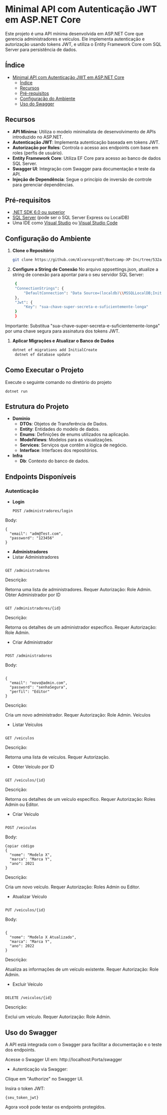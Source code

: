# Minimal API com Autenticação JWT em ASP.NET Core

Este projeto é uma API mínima desenvolvida em ASP.NET Core que gerencia administradores e veículos. Ele implementa autenticação e autorização usando tokens JWT, e utiliza o Entity Framework Core com SQL Server para persistência de dados.

## Índice

- [Minimal API com Autenticação JWT em ASP.NET Core](#minimal-api-com-autenticação-jwt-em-aspnet-core)
  - [Índice](#índice)
  - [Recursos](#recursos)
  - [Pré-requisitos](#pré-requisitos)
  - [Configuração do Ambiente](#configuração-do-ambiente)
  - [Uso do Swagger](#uso-do-swagger)

## Recursos

- **API Mínima**: Utiliza o modelo minimalista de desenvolvimento de APIs introduzido no ASP.NET.
- **Autenticação JWT**: Implementa autenticação baseada em tokens JWT.
- **Autorização por Roles**: Controla o acesso aos endpoints com base em roles (perfis de usuário).
- **Entity Framework Core**: Utiliza EF Core para acesso ao banco de dados SQL Server.
- **Swagger UI**: Integração com Swagger para documentação e teste da API.
- **Injeção de Dependência**: Segue o princípio de inversão de controle para gerenciar dependências.

## Pré-requisitos

- [.NET SDK 6.0 ou superior](https://dotnet.microsoft.com/download)
- [SQL Server](https://www.microsoft.com/pt-br/sql-server/sql-server-downloads) (pode ser o SQL Server Express ou LocalDB)
- Uma IDE como [Visual Studio](https://visualstudio.microsoft.com/pt-br/vs/) ou [Visual Studio Code](https://code.visualstudio.com/)

## Configuração do Ambiente

1. **Clone o Repositório**

   ```bash
   git clone https://github.com/Alvarezpro87/Bootcamp-XP-Inc/tree/532a2c73c84adf37debc17fc1571b990b4d7aed0/Projeto%20carro/minimal-api

2. **Configure a String de Conexão**
   No arquivo appsettings.json, atualize a string de conexão para apontar para o seu servidor SQL Server:

   ```bash
    {
    "ConnectionStrings": {
        "DefaultConnection": "Data Source=(localdb)\\MSSQLLocalDB;Initial Catalog=SeuBancoDeDados;Integrated Security=True"
    },
    "Jwt": {
        "Key": "sua-chave-super-secreta-e-suficientemente-longa"
    }
    }


Importante: Substitua "sua-chave-super-secreta-e-suficientemente-longa" por uma chave segura para assinatura dos tokens JWT.


1. **Aplicar Migrações e Atualizar o Banco de Dados**

   ```bash
   dotnet ef migrations add InitialCreate
    dotnet ef database update
## Como Executar o Projeto

Execute o seguinte comando no diretório do projeto
    
    dotnet run

## Estrutura do Projeto

- **Dominio**
  - **DTOs**: Objetos de Transferência de Dados.
  - **Entity**: Entidades do modelo de dados.
  - **Enums**: Definições de enums utilizados na aplicação.
  - **ModelViews**: Modelos para as visualizações.
  - **Services**: Serviços que contêm a lógica de negócio.
  - **Interface**: Interfaces dos repositórios.
- **Infra**
  - **Db**: Contexto do banco de dados.
 

## Endpoints Disponíveis

### Autenticação

- **Login**

  ```http
  POST /administradores/login

Body:

```http
{
  "email": "adm@Test.com",
  "password": "123456"
}
```

- **Administradores**
- Listar Administradores

```http

GET /administradores
```
  Descrição:

Retorna uma lista de administradores.
Requer Autorização: Role Admin.
Obter Administrador por ID

```http

GET /administradores/{id}
```
  Descrição:

Retorna os detalhes de um administrador específico.
Requer Autorização: Role Admin.
 - Criar Administrador

```http

POST /administradores
```
Body:

```http

{
  "email": "novo@admin.com",
  "password": "senhaSegura",
  "perfil": "Editor"
}
```
Descrição:

Cria um novo administrador.
Requer Autorização: Role Admin.
Veículos
- Listar Veículos

```http

GET /veiculos

```
Descrição:

Retorna uma lista de veículos.
Requer Autorização.
 - Obter Veículo por ID

```http

GET /veiculos/{id}
```
Descrição:

Retorna os detalhes de um veículo específico.
Requer Autorização: Roles Admin ou Editor.
- Criar Veículo

```http

POST /veiculos
```

Body:

```http
Copiar código
{
  "nome": "Modelo X",
  "marca": "Marca Y",
  "ano": 2021
}
```
Descrição:

Cria um novo veículo.
Requer Autorização: Roles Admin ou Editor.
 - Atualizar Veículo
```http

PUT /veiculos/{id}

```
Body:

```http

{
  "nome": "Modelo X Atualizado",
  "marca": "Marca Y",
  "ano": 2022
}
```
Descrição:

Atualiza as informações de um veículo existente.
Requer Autorização: Role Admin.
 - Excluir Veículo

```http

DELETE /veiculos/{id}
```
Descrição:

Exclui um veículo.
Requer Autorização: Role Admin.

## Uso do Swagger

A API está integrada com o Swagger para facilitar a documentação e o teste dos endpoints.

Acesse o Swagger UI em: http://localhost:Porta/swagger

- Autenticação via Swagger:

Clique em "Authorize" no Swagger UI.

Insira o token JWT:

```http
{seu_token_jwt}
```
Agora você pode testar os endpoints protegidos.
